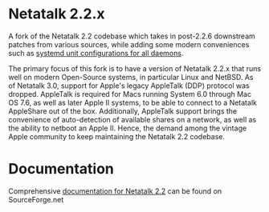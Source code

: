 # Netatalk 2.2.x
A fork of the Netatalk 2.2 codebase which takes in post-2.2.6 downstream patches from various sources, while adding some modern conveniences such as [systemd unit configurations for all daemons](https://github.com/rdmark/Netatalk/tree/branch-netatalk-2-2-x/distrib/systemd).

The primary focus of this fork is to have a version of Netatalk 2.2.x that runs well on modern Open-Source systems, in particular Linux and NetBSD. As of Netatalk 3.0, support for Apple's legacy AppleTalk (DDP) protocol was dropped. AppleTalk is required for Macs running System 6.0 through Mac OS 7.6, as well as later Apple II systems, to be able to connect to a Netatalk AppleShare out of the box. Additionally, AppleTalk support brings the convenience of auto-detection of available shares on a network, as well as the ability to netboot an Apple II. Hence, the demand among the vintage Apple community to keep maintaining the Netatalk 2.2 codebase.

# Documentation
Comprehensive [documentation for Netatalk 2.2](http://netatalk.sourceforge.net/2.2/htmldocs/) can be found on SourceForge.net
